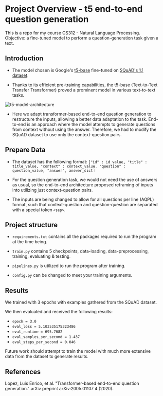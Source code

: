 # Project Overview - t5 end-to-end question generation

This is a repo for my course CS312 - Natural Language Processing.
Objective: a fine-tuned model to perform a question-generation task given a text.

## Introduction

- The model chosen is Google's [t5-base](https://huggingface.co/docs/transformers/model_doc/t5)
fine-tuned on [SQuAD's 1.1 dataset](https://rajpurkar.github.io/SQuAD-explorer/).

- Thanks to its efficient pre-training capabilities, the t5-base (Text-to-Text Transfer Transformer)
proved a prominent model in various text-to-text tasks.

![t5-model-architecture](https://miro.medium.com/v2/resize:fit:1200/1*sKB0j5FCGQcR-QqIAM-LWA.png)

- Here we adapt transformer-based end-to-end question generation to restructure the inputs,
allowing a better data adaptation to the task. End-to-end is an approach where the model
attempts to generate questions from context without using the answer. Therefore, we
had to modify the SQuAD dataset to use only the context-question pairs.

## Prepare Data
- The dataset has the following format: 
`["id" : id_value, "title" : title_value, "context" : context_value, "question" : question_value, "answer", answer_dict]`

- For the question generation task, we would not need the use of answers as usual, 
so the end-to-end architecture proposed reframing of inputs into utilizing just 
context-question pairs.

- The inputs are being changed to allow for all questions per line (AQPL) format, 
such that context-question and question-question are separated with a special
token `<sep>`.

## Project structure
- `requirements.txt` contains all the packages required to run the program at the time being.

- `train.py` contains 5 checkpoints, data-loading, data-preprocessing, training, evaluating & testing.

- `pipelines.py` is utilized to run the program after training.

- `config.py` can be changed to meet your training arguments.


## Results

We trained with 3 epochs with examples gathered from the SQuAD dataset.

We then evaluated and received the following results:
- `epoch = 3.0`
- `eval_loss = 5.103535175323486`
- `eval_runtime = 695.7682`
- `eval_samples_per_second = 1.437`
- `eval_steps_per_second = 0.046`

Future work should attempt to train the model with much more extensive data from the dataset to generate results.

## References
Lopez, Luis Enrico, et al. "Transformer-based end-to-end question generation." arXiv preprint arXiv:2005.01107 4 (2020).
